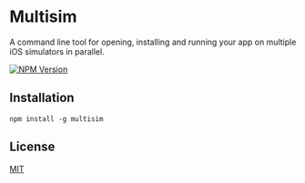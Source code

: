 Multisim
=========

A command line tool for opening, installing and running your app on multiple iOS simulators in parallel.

[![NPM Version][npm-image]][npm-url]

## Installation

  `npm install -g multisim`

## License

[MIT](http://vjpr.mit-license.org)

[npm-image]: https://img.shields.io/npm/v/npm.svg
[npm-url]: https://npmjs.org/package/multisim